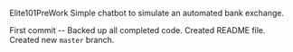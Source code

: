 Elite101PreWork
Simple chatbot to simulate an automated bank exchange.

First commit -- Backed up all completed code. Created README file. Created new `master` branch.